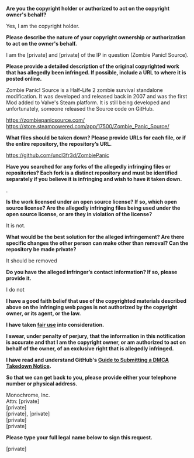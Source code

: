 **Are you the copyright holder or authorized to act on the copyright owner's behalf?**

Yes, I am the copyright holder.

**Please describe the nature of your copyright ownership or authorization to act on the owner's behalf.**

I am the [private] and [private] of the IP in question (Zombie Panic! Source).

**Please provide a detailed description of the original copyrighted work that has allegedly been infringed. If possible, include a URL to where it is posted online.**

Zombie Panic! Source is a Half-Life 2 zombie survival standalone modification. It was developed and released back in 2007 and was the first Mod added to Valve's Steam platform. It is still being developed and unfortunately, someone released the Source code on GitHub.

https://zombiepanicsource.com/  
https://store.steampowered.com/app/17500/Zombie_Panic_Source/

**What files should be taken down? Please provide URLs for each file, or if the entire repository, the repository’s URL.**

https://github.com/uncl3fr3d/ZombiePanic

**Have you searched for any forks of the allegedly infringing files or repositories? Each fork is a distinct repository and must be identified separately if you believe it is infringing and wish to have it taken down.**

.

**Is the work licensed under an open source license? If so, which open source license? Are the allegedly infringing files being used under the open source license, or are they in violation of the license?**

It is not.

**What would be the best solution for the alleged infringement? Are there specific changes the other person can make other than removal? Can the repository be made private?**

It should be removed

**Do you have the alleged infringer’s contact information? If so, please provide it.**

I do not

**I have a good faith belief that use of the copyrighted materials described above on the infringing web pages is not authorized by the copyright owner, or its agent, or the law.**

**I have taken <a href="https://www.lumendatabase.org/topics/22">fair use</a> into consideration.**

**I swear, under penalty of perjury, that the information in this notification is accurate and that I am the copyright owner, or am authorized to act on behalf of the owner, of an exclusive right that is allegedly infringed.**

**I have read and understand GitHub's <a href="https://docs.github.com/articles/guide-to-submitting-a-dmca-takedown-notice/">Guide to Submitting a DMCA Takedown Notice</a>.**

**So that we can get back to you, please provide either your telephone number or physical address.**

Monochrome, Inc.  
Attn: [private]  
[private]  
[private], [private]  
[private]  
[private]  

**Please type your full legal name below to sign this request.**

[private]  

